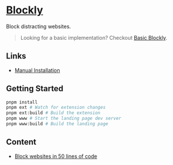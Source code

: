 # [Blockly](https://blockly.jxd.dev/)

Block distracting websites.

> Looking for a basic implementation? Checkout [Basic Blockly](./basic/).

## Links

- [Manual Installation](./installation.md)

## Getting Started

```sh
pnpm install
pnpm ext # Watch for extension changes
pnpm ext:build # Build the extension
pnpm www # Start the landing page dev server
pnpm www:build # Build the landing page
```

## Content

- [Block websites in 50 lines of code](https://www.jxd.dev/blog/block-websites-in-50-lines)